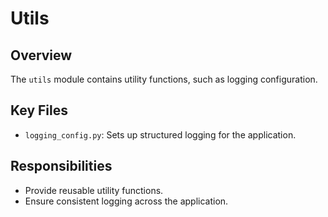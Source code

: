 # Utils

## Overview
The `utils` module contains utility functions, such as logging configuration.

## Key Files
- `logging_config.py`: Sets up structured logging for the application.

## Responsibilities
- Provide reusable utility functions.
- Ensure consistent logging across the application.
